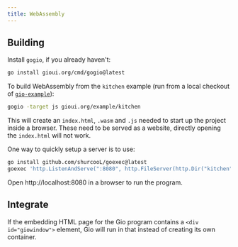 ```yaml
---
title: WebAssembly
---
```


## Building

Install `gogio`, if you already haven't:

``` sh
go install gioui.org/cmd/gogio@latest
```

To build WebAssembly from the `kitchen` example (run from a local checkout of [`gio-example`](https://git.sr.ht/~eliasnaur/gio-example)):

``` sh
gogio -target js gioui.org/example/kitchen
```

This will create an `index.html`, `.wasm` and `.js` needed to start up the
project inside a browser. These need to be served as a website, directly opening
the `index.html` will not work.

One way to quickly setup a server is to use:

``` sh
go install github.com/shurcooL/goexec@latest
goexec 'http.ListenAndServe(":8080", http.FileServer(http.Dir("kitchen")))'
```

Open http://localhost:8080 in a browser to run the program.

## Integrate

If the embedding HTML page for the Gio program contains a `<div id="giowindow">`
element, Gio will run in that instead of creating its own container.
